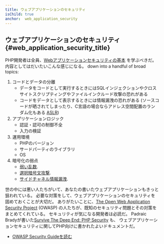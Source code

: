 ```yaml
---
title: ウェブアプリケーションのセキュリティ
isChild: true
anchor:  web_application_security
---
```


## ウェブアプリケーションのセキュリティ {#web_application_security_title}

PHP開発者は全員、[Webアプリケーションセキュリティの基本][4] を学ぶべきだ。内容としてはだいたいこんな感じになる。
down into a handful of broad topics:

1. コードとデータの分離
   * データをコードとして実行するときにはSQLインジェクションやクロスサイトスクリプティングやファイルインクルード攻撃の恐れがある
   * コードをデータとして表示するときには情報漏洩の恐れがある (ソースコードが晒されてしまったり、C言語の場合ならアドレス空間配置のランダム化もある [ASLR][5])
2. アプリケーションロジック
   * 認証・認可の制御不全
   * 入力の検証
3. 運用環境
   * PHPのバージョン
   * サードパーティのライブラリ
   * OS
4. 暗号化の弱点
   * [弱い乱数][6].
   * [選択暗号文攻撃][7].
   * [サイドチャネル情報漏洩][8].

世の中には悪い人たちがいて、あなたの書いたウェブアプリケーションもきっと狙われている。
必要な対策をして、ウェブアプリケーションのセキュリティを固めておくことが大切だ。
ありがたいことに、[The Open Web Application Security Project][1] (OWASP)
の人たちが、既知のセキュリティ問題とその対策をまとめてくれている。
セキュリティが気になる開発者は必読だ。
Padraic Bradyが書いた[Survive The Deep End: PHP Security][3] も、
ウェブアプリケーションセキュリティに関してPHP向けに書かれたよいドキュメントだ。

* [OWASP Security Guideを読む][2]


[1]: https://www.owasp.org/
[2]: https://www.owasp.org/index.php/Guide_Table_of_Contents
[3]: https://phpsecurity.readthedocs.io/en/latest/index.html
[4]: https://paragonie.com/blog/2015/08/gentle-introduction-application-security
[5]: http://searchsecurity.techtarget.com/definition/address-space-layout-randomization-ASLR
[6]: https://paragonie.com/blog/2016/01/on-design-and-implementation-stealth-backdoor-for-web-applications
[7]: https://paragonie.com/blog/2015/05/using-encryption-and-authentication-correctly
[8]: https://blog.ircmaxell.com/2014/11/its-all-about-time.html
